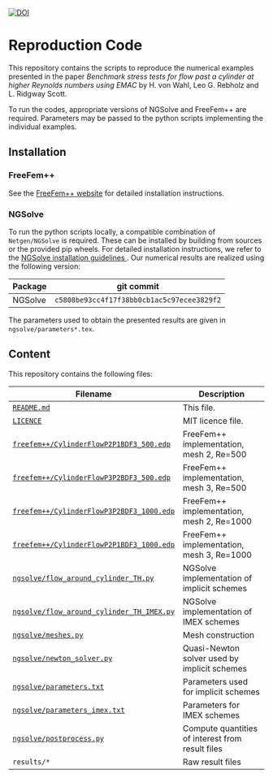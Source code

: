 [![DOI](https://zenodo.org/badge/DOI/10.5281/zenodo.15869558.svg)](https://doi.org/10.5281/zenodo.15869558)

# Reproduction Code

This repository contains the scripts to reproduce the numerical examples presented in the paper *Benchmark stress tests for flow past a cylinder at higher Reynolds numbers using EMAC* by H. von Wahl, Leo G. Rebholz and L. Ridgway Scott.

To run the codes, appropriate versions of NGSolve and FreeFem++ are required. Parameters may be passed to the python scripts implementing the individual examples.

## Installation

### FreeFem++
See the [FreeFem++ website](https://freefem.org) for detailed installation instructions.

### NGSolve
To run the python scripts locally, a compatible combination of `Netgen/NGSolve` is required. These can be installed by building from sources or the provided pip wheels. For detailed installation instructions, we refer to the [NGSolve installation guidelines ](https://docu.ngsolve.org/latest/install/install_sources.html). Our numerical results are realized using the following version:

| Package | git commit
|-|-|
| NGSolve | `c5808be93cc4f17f38bb0cb1ac5c97ecee3829f2`

The parameters used to obtain the presented results are given in `ngsolve/parameters*.tex`.


## Content

This repository contains the following files:

| Filename | Description | 
|-|-|
| [`README.md`](README.md) | This file. |
| [`LICENCE`](LICENCE) | MIT licence file. |
| [`freefem++/CylinderFlowP2P1BDF3_500.edp`](freefem++/CylinderFlowP2P1BDF3_500.edp) | FreeFem++ implementation, mesh 2, Re=500 |
| [`freefem++/CylinderFlowP3P2BDF3_500.edp`](freefem++/CylinderFlowP3P2BDF3_500.edp) | FreeFem++ implementation, mesh 3, Re=500 |
| [`freefem++/CylinderFlowP3P2BDF3_1000.edp`](freefem++/CylinderFlowP3P2BDF3_1000.edp) | FreeFem++ implementation, mesh 2, Re=1000 |
| [`freefem++/CylinderFlowP2P1BDF3_1000.edp`](freefem++/CylinderFlowP2P1BDF3_1000.edp) | FreeFem++ implementation, mesh 3, Re=1000 |
| [`ngsolve/flow_around_cylinder_TH.py`](ngsolve/flow_around_cylinder_TH.py) | NGSolve implementation of implicit schemes |
| [`ngsolve/flow_around_cylinder_TH_IMEX.py`](ngsolve/flow_around_cylinder_TH_IMEX.py) | NGSolve implementation of IMEX schemes |
| [`ngsolve/meshes.py`](ngsolve/meshes.py) | Mesh construction |
| [`ngsolve/newton_solver.py`](ngsolve/newton_solver.py) | Quasi-Newton solver used by implicit schemes |
| [`ngsolve/parameters.txt`](ngsolve/parameters.txt) | Parameters used for implicit schemes |
| [`ngsolve/parameters_imex.txt`](ngsolve/parameters_imex.txt) | Parameters for IMEX schemes |
| [`ngsolve/postprocess.py`](ngsolve/postprocess.py) | Compute quantities of interest from result files |
| `results/*` | Raw result files |